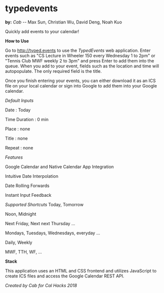 # typedevents

**by:** *Cab* -- Max Sun, Christian Wu, David Deng, Noah Kuo

Quickly add events to your calendar!

**How to Use**

Go to http://typed.events to use the *TypedEvents* web application. Enter events such as "CS Lecture in Wheeler 150 every Wednesday 1 to 2pm" or "Tennis Club MWF weekly 2 to 3pm" and press Enter to add them into the queue. When you add to your event, fields such as the location and time will autopopulate. The only required field is the title.

Once you finish entering your events, you can either download it as an ICS file on your local calendar or sign into Google to add them into your Google calendar.

*Default Inputs*

Date : Today

Time Duration : 0 min

Place : none

Title : none

Repeat : none

*Features*

Google Calendar and Native Calendar App Integration

Intuitive Date Interpolation

Date Rolling Forwards

Instant Input Feedback

*Supported Shortcuts*
Today, Tomorrow

Noon, Midnight

Next Friday, Next next Thursday ...

Mondays, Tuesdays, Wednesdays, everyday ...

Daily, Weekly

MWF, TTH, WF, ...

**Stack**

This application uses an HTML and CSS frontend and utilizes JavaScript to create ICS files and access the Google Calendar REST API. 

*Created by Cab for Cal Hacks 2018*

